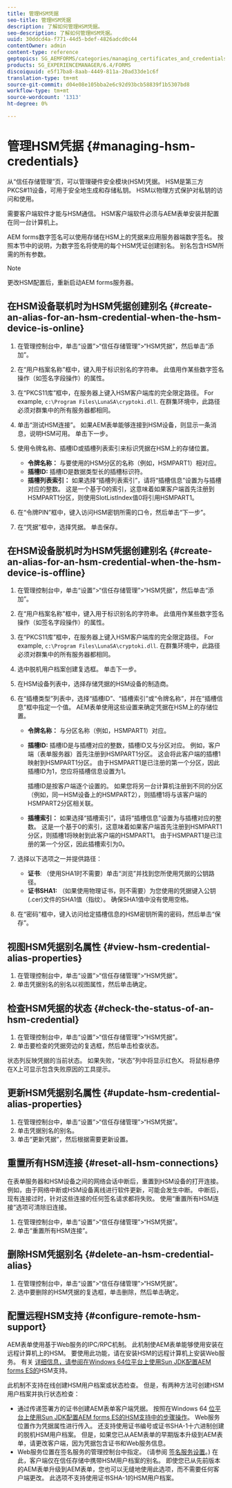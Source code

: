 ```yaml
---
title: 管理HSM凭据
seo-title: 管理HSM凭据
description: 了解如何管理HSM凭据。
seo-description: 了解如何管理HSM凭据。
uuid: 30ddcd4a-f771-44d5-bdef-4826adcd0c44
contentOwner: admin
content-type: reference
geptopics: SG_AEMFORMS/categories/managing_certificates_and_credentials
products: SG_EXPERIENCEMANAGER/6.4/FORMS
discoiquuid: e5f17ba8-8aab-4449-811a-20ad33de1c6f
translation-type: tm+mt
source-git-commit: d04e08e105bba2e6c92d93bcb58839f1b5307bd8
workflow-type: tm+mt
source-wordcount: '1313'
ht-degree: 0%

---
```



# 管理HSM凭据 {#managing-hsm-credentials}

从“信任存储管理”页，可以管理硬件安全模块(HSM)凭据。 HSM是第三方PKCS#11设备，可用于安全地生成和存储私钥。 HSM以物理方式保护对私钥的访问和使用。

需要客户端软件才能与HSM通信。 HSM客户端软件必须与AEM表单安装并配置在同一台计算机上。

AEM forms数字签名可以使用存储在HSM上的凭据来应用服务器端数字签名。 按照本节中的说明，为数字签名将使用的每个HSM凭证创建别名。 别名包含HSM所需的所有参数。

>[!NOTE]
>
>更改HSM配置后，重新启动AEM forms服务器。

## 在HSM设备联机时为HSM凭据创建别名 {#create-an-alias-for-an-hsm-credential-when-the-hsm-device-is-online}

1. 在管理控制台中，单击“设置”>“信任存储管理”>“HSM凭据”，然后单击“添加”。
1. 在“用户档案名称”框中，键入用于标识别名的字符串。 此值用作某些数字签名操作（如签名字段操作）的属性。
1. 在“PKCS11库”框中，在服务器上键入HSM客户端库的完全限定路径。 For example, `c:\Program Files\LunaSA\cryptoki.dll`. 在群集环境中，此路径必须对群集中的所有服务器都相同。
1. 单击“测试HSM连接”。 如果AEM表单能够连接到HSM设备，则显示一条消息，说明HSM可用。 单击下一步。
1. 使用令牌名称、插槽ID或插槽列表索引来标识凭据在HSM上的存储位置。

   * **令牌名称：** 与要使用的HSM分区的名称（例如，HSMPART1）相对应。
   * **插槽ID:** 插槽ID是数据类型长的插槽标识符。
   * **插槽列表索引：** 如果选择“插槽列表索引”，请将“插槽信息”设置为与插槽对应的整数。 这是一个基于0的索引，这意味着如果客户端首先注册到HSMPART1分区，则使用SlotListIndex值0将引用HSMPART1。

1. 在“令牌PIN”框中，键入访问HSM密钥所需的口令，然后单击“下一步”。
1. 在“凭据”框中，选择凭据。 单击保存。

## 在HSM设备脱机时为HSM凭据创建别名 {#create-an-alias-for-an-hsm-credential-when-the-hsm-device-is-offline}

1. 在管理控制台中，单击“设置”>“信任存储管理”>“HSM凭据”，然后单击“添加”。
1. 在“用户档案名称”框中，键入用于标识别名的字符串。 此值用作某些数字签名操作（如签名字段操作）的属性。
1. 在“PKCS11库”框中，在服务器上键入HSM客户端库的完全限定路径。 For example, `c:\Program Files\LunaSA\cryptoki.dll`. 在群集环境中，此路径必须对群集中的所有服务器都相同。
1. 选中脱机用户档案创建复选框。 单击下一步。
1. 在HSM设备列表中，选择存储凭据的HSM设备的制造商。
1. 在“插槽类型”列表中，选择“插槽ID”、“插槽索引”或“令牌名称”，并在“插槽信息”框中指定一个值。 AEM表单使用这些设置来确定凭据在HSM上的存储位置。

   * **令牌名称：** 与分区名称（例如，HSMPART1）对应。
   * **插槽ID:** 插槽ID是与插槽对应的整数，插槽ID又与分区对应。 例如，客户端（表单服务器）首先注册到HSMPART1分区。 这会将此客户端的插槽1映射到HSMPART1分区。 由于HSMPART1是已注册的第一个分区，因此插槽ID为1，您应将插槽信息设置为1。

      插槽ID是按客户端逐个设置的。 如果您将另一台计算机注册到不同的分区（例如，同一HSM设备上的HSMPART2），则插槽1将与该客户端的HSMPART2分区相关联。

   * **插槽索引：** 如果选择“插槽索引”，请将“插槽信息”设置为与插槽对应的整数。 这是一个基于0的索引，这意味着如果客户端首先注册到HSMPART1分区，则插槽1将映射到此客户端的HSMPART1。 由于HSMPART1是已注册的第一个分区，因此插槽索引为0。

1. 选择以下选项之一并提供路径：

   * **证书**: （使用SHA1时不需要）单击“浏览”并找到您所使用凭据的公钥路径。
   * **证书SHA1:** （如果使用物理证书，则不需要）为您使用的凭据键入公钥(.cer)文件的SHA1值（指纹）。 确保SHA1值中没有使用空格。

1. 在“密码”框中，键入访问给定插槽信息的HSM密钥所需的密码，然后单击“保存”。

## 视图HSM凭据别名属性 {#view-hsm-credential-alias-properties}

1. 在管理控制台中，单击“设置”>“信任存储管理”>“HSM凭据”。
1. 单击凭据别名的别名以视图属性，然后单击确定。

## 检查HSM凭据的状态 {#check-the-status-of-an-hsm-credential}

1. 在管理控制台中，单击“设置”>“信任存储管理”>“HSM凭据”。
1. 单击要检查的凭据旁边的复选框，然后单击检查状态。

状态列反映凭据的当前状态。 如果失败，“状态”列中将显示红色X。 将鼠标悬停在X上可显示包含失败原因的工具提示。

## 更新HSM凭据别名属性 {#update-hsm-credential-alias-properties}

1. 在管理控制台中，单击“设置”>“信任存储管理”>“HSM凭据”。
1. 单击凭据别名的别名。
1. 单击“更新凭据”，然后根据需要更新设置。

## 重置所有HSM连接 {#reset-all-hsm-connections}

在表单服务器和HSM设备之间的网络会话中断后，重置到HSM设备的打开连接。 例如，由于网络中断或HSM设备离线进行软件更新，可能会发生中断。 中断后，现有连接过时，针对这些连接的任何签名请求都将失败。 使用“重置所有HSM连接”选项可清除旧连接。

1. 在管理控制台中，单击“设置”>“信任存储管理”>“HSM凭据”。
1. 单击“重置所有HSM连接”。

## 删除HSM凭据别名 {#delete-an-hsm-credential-alias}

1. 在管理控制台中，单击“设置”>“信任存储管理”>“HSM凭据”。
1. 选中要删除的HSM凭据的复选框，单击删除，然后单击确定。

## 配置远程HSM支持 {#configure-remote-hsm-support}

AEM表单使用基于Web服务的IPC/RPC机制。 此机制使AEM表单能够使用安装在远程计算机上的HSM。 要使用此功能，请在安装HSM的远程计算机上安装Web服务。 有关 [详细信息，请参阅在Windows 64位平台上使用Sun JDK配置AEM forms ES的](https://kb2.adobe.com/cps/808/cpsid_80835.html)HSM支持。

此机制不支持在线创建HSM用户档案或状态检查。 但是，有两种方法可创建HSM用户档案并执行状态检查：

* 通过传递签署方的证书创建AEM表单客户端凭据。 按照在Windows 64 [位平台上使用Sun JDK配置AEM forms ES的HSM支持中的步骤操作](https://kb2.adobe.com/cps/808/cpsid_80835.html)。 Web服务位置作为凭据属性进行传入。 还支持使用证书编号或证书SHA-1十六进制创建的脱机HSM用户档案。 但是，如果您已从AEM表单的早期版本升级到AEM表单，请更改客户端，因为凭据包含证书和Web服务信息。
* Web服务位置在签名服务的管理控制台中指定。 (请参阅 [签名服务设置](/help/forms/using/admin-help/configure-service-settings.md#signature-service-settings)。) 在此，客户端仅在信任存储中携带HSM用户档案的别名。 即使您已从先前版本的AEM表单升级到AEM表单，您也可以无缝地使用此选项，而不需要任何客户端更改。 此选项不支持使用证书SHA-1的HSM用户档案。

